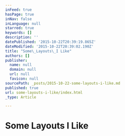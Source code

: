 ```yaml
---
inFeed: true
hasPage: true
inNav: false
inLanguage: null
starred: true
keywords: []
description: ''
datePublished: '2015-10-22T20:39:19.865Z'
dateModified: '2015-10-22T20:39:02.190Z'
title: "Some\_Layouts\_I Like"
authors: []
publisher:
  name: null
  domain: null
  url: null
  favicon: null
sourcePath: _posts/2015-10-22-some-layouts-i-like.md
published: true
url: some-layouts-i-like/index.html
_type: Article

---
```

# Some Layouts I Like